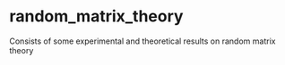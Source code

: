 # random_matrix_theory
Consists of some experimental and theoretical results on random matrix theory
